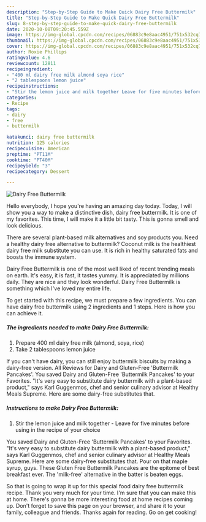 ```yaml
---
description: "Step-by-Step Guide to Make Quick Dairy Free Buttermilk"
title: "Step-by-Step Guide to Make Quick Dairy Free Buttermilk"
slug: 8-step-by-step-guide-to-make-quick-dairy-free-buttermilk
date: 2020-10-08T09:20:45.559Z
image: https://img-global.cpcdn.com/recipes/06883c9e8aac4951/751x532cq70/dairy-free-buttermilk-recipe-main-photo.jpg
thumbnail: https://img-global.cpcdn.com/recipes/06883c9e8aac4951/751x532cq70/dairy-free-buttermilk-recipe-main-photo.jpg
cover: https://img-global.cpcdn.com/recipes/06883c9e8aac4951/751x532cq70/dairy-free-buttermilk-recipe-main-photo.jpg
author: Roxie Phillips
ratingvalue: 4.6
reviewcount: 12811
recipeingredient:
- "400 ml dairy free milk almond soya rice"
- "2 tablespoons lemon juice"
recipeinstructions:
- "Stir the lemon juice and milk together Leave for five minutes before using in the recipe of your choice"
categories:
- Recipe
tags:
- dairy
- free
- buttermilk

katakunci: dairy free buttermilk 
nutrition: 125 calories
recipecuisine: American
preptime: "PT11M"
cooktime: "PT40M"
recipeyield: "3"
recipecategory: Dessert

---
```



![Dairy Free Buttermilk](https://img-global.cpcdn.com/recipes/06883c9e8aac4951/751x532cq70/dairy-free-buttermilk-recipe-main-photo.jpg)

Hello everybody, I hope you're having an amazing day today. Today, I will show you a way to make a distinctive dish, dairy free buttermilk. It is one of my favorites. This time, I will make it a little bit tasty. This is gonna smell and look delicious.

There are several plant-based milk alternatives and soy products you. Need a healthy dairy free alternative to buttermilk? Coconut milk is the healthiest dairy free milk substitute you can use. It is rich in healthy saturated fats and boosts the immune system.

Dairy Free Buttermilk is one of the most well liked of recent trending meals on earth. It's easy, it is fast, it tastes yummy. It is appreciated by millions daily. They are nice and they look wonderful. Dairy Free Buttermilk is something which I've loved my entire life.


To get started with this recipe, we must prepare a few ingredients. You can have dairy free buttermilk using 2 ingredients and 1 steps. Here is how you can achieve it.

<!--inarticleads1-->

##### The ingredients needed to make Dairy Free Buttermilk:

1. Prepare 400 ml dairy free milk (almond, soya, rice)
1. Take 2 tablespoons lemon juice


If you can&#39;t have dairy, you can still enjoy buttermilk biscuits by making a dairy-free version. All Reviews for Dairy and Gluten-Free &#39;Buttermilk Pancakes&#39;. You saved Dairy and Gluten-Free &#39;Buttermilk Pancakes&#39; to your Favorites. &#34;It&#39;s very easy to substitute dairy buttermilk with a plant-based product,&#34; says Karl Guggenmos, chef and senior culinary advisor at Healthy Meals Supreme. Here are some dairy-free substitutes that. 

<!--inarticleads2-->

##### Instructions to make Dairy Free Buttermilk:

1. Stir the lemon juice and milk together - Leave for five minutes before using in the recipe of your choice


You saved Dairy and Gluten-Free &#39;Buttermilk Pancakes&#39; to your Favorites. &#34;It&#39;s very easy to substitute dairy buttermilk with a plant-based product,&#34; says Karl Guggenmos, chef and senior culinary advisor at Healthy Meals Supreme. Here are some dairy-free substitutes that. Pour on that maple syrup, guys. These Gluten Free Buttermilk Pancakes are the epitome of best breakfast ever. The &#39;milk-free&#39; alternative in the batter is beaten eggs. 

So that is going to wrap it up for this special food dairy free buttermilk recipe. Thank you very much for your time. I'm sure that you can make this at home. There's gonna be more interesting food at home recipes coming up. Don't forget to save this page on your browser, and share it to your family, colleague and friends. Thanks again for reading. Go on get cooking!
